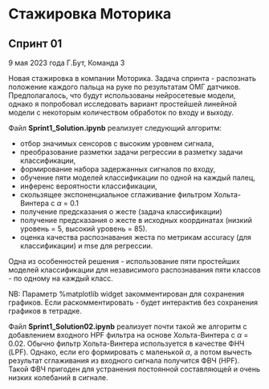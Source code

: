 # Стажировка Моторика 
## Спринт 01 
9 мая 2023 года
Г.Бут, Команда 3

Новая стажировка в компании Моторика.  Задача спринта - распознать положение каждого пальца на руке по результатам ОМГ датчиков. 
Предполагалось, что будут использованы нейросетевые модели, однако я попробовал исследовать вариант простейшей линейной модели с некоторым количеством обработок по входу и выходу. 

Файл **Sprint1_Solution.ipynb** реализует следующий алгоритм: 
- отбор значимых сенсоров с высоким уровнем сигнала,
- преобразование разметки задачи регрессии в разметку задачи классификации,
- формирование набора задержанных сигналов по входу, 
- обучение пяти моделей классификации по одной на каждый палец,
- инференс вероятности классификации,
- скользящее экспоненциальное сглаживание фильтром Хольта-Винтера с $\alpha$ = 0.1 
- получение предсказания о жесте (задача классификации)
- получение предсказания о жесте в исходных координатах (низкий уровень = 5, высокий уровень = 85). 
- оценка качества распознавания жеста по метрикам accuracy (для классификации) и mse для регрессии. 

Одна из особенностей решения - использование пяти простейших моделей классификации для независимого распознавания пяти классов - по одному на каждый класс. 

NB: Параметр %matplotlib widget закомментирован для сохранения графиков.  Если раскомментировать - будет интерактив без сохранения графиков в тетрадке. 

Файл **Sprint1_Solution02.ipynb** реализует почти такой же алгоритм с добавлением входного HPF фильтра на основе Хольта-Винтера с $\alpha$ = 0.02.  Обычно фильтр Хольта-Винтера используется в качестве ФНЧ (LPF). Однако, если его формировать с маленькой $\alpha$, а потом вычесть результат сглаживания из входного сигнала получится ФВЧ (HPF).  Такой ФВЧ пригоден для устранения постоянной составляющей и очень низких колебаний в сигнале. 

